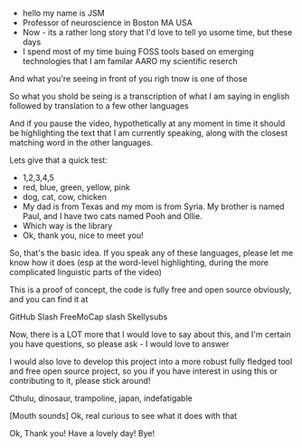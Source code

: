 - hello my name is JSM
- Professor of neuroscience in Boston MA USA
- Now - its a rather long story that I'd love to tell yo usome time, but these days
- I spend most of my time buing FOSS tools based on emerging technologies that I am familar AARO my scientific reserch

And what you're seeing in front of you righ tnow is one of those

So what you shold be seing is a transcription of what I am saying in english followed by translation to a few other languages

And if you pause the video, hypothetically at any moment in time it should be highlighting the text that I am currently speaking, along with the closest matching word in the other languages. 

Lets give that a quick test: 
- 1,2,3,4,5
- red, blue, green, yellow, pink
- dog, cat, cow, chicken
- My dad is from Texas and my mom is from Syria. My brother is named Paul, and I have two cats named Pooh and Ollie. 
- Which way is the library
- Ok, thank you, nice to meet you!

So, that's the basic idea. If you speak any of these languages, please let me know how it does (esp at the word-level highlighting, during the more complicated linguistic parts of the video) 

This is a proof of concept, the code is fully free and open source obviously, and you can find it at 

GitHub Slash FreeMoCap slash Skellysubs 

Now, there is a LOT more that I would love to say about this, and I'm certain you have questions, so please ask -
I would love to answer

I would also love to develop this project into a more robust fully fledged tool and free open source project, so you if you have interest in using this or contributing to it, please stick around! 

Cthulu, dinosaur, trampoline, japan, indefatigable

[Mouth sounds]
Ok, real curious to see what it does with that 

Ok, Thank you! Have a lovely day! Bye! 